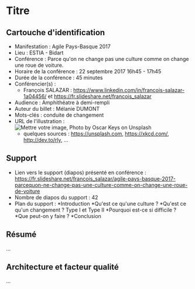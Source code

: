 # Titre

## Cartouche d'identification

 - Manifestation : Agile Pays-Basque 2017
 - Lieu : ESTIA - Bidart
 - Conférence : Parce qu'on ne change pas une culture comme on change une roue de voiture.
 - Horaire de la conférence : 22 septembre 2017 16h45 - 17h45
 - Durée de la conférence : 45 minutes
 - Conférencier(s) :
   - François SALAZAR : https://www.linkedin.com/in/francois-salazar-1a04456/ et https://fr.slideshare.net/francois_salazar
 - Audience : Amphithéatre à demi-rempli
 - Auteur du billet : Mélanie DUMONT
 - Mots-clés : conduite de changement
 - URL de l'illustration : ![Mettre votre image, Photo by Oscar Keys on Unsplash](oscar-keys-58399-unsplash.jpg)
   - quelques sources : https://unsplash.com, https://xkcd.com/, http://dev.to/rly, ...

## Support
 - Lien vers le support (diapos) présenté en conférence : https://fr.slideshare.net/francois_salazar/agile-pays-basque-2017-parcequon-ne-change-pas-une-culture-comme-on-change-une-roue-de-voiture
 - Nombre de diapos du support : 42
 - Plan du support : 
 *Introduction
 *Qu'est ce qu'une culture ?
 *Qu'est ce qu'un changement ?
  Type I et Type II
 *Pourquoi est-ce si difficile ?
 *Que peut-on y faire ?
 *Conclusion

## Résumé
...

## Architecture et facteur qualité
...
